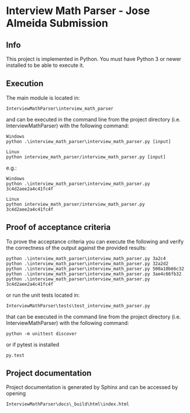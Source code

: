 # Interview Math Parser - Jose Almeida Submission

## Info

This project is implemented in Python.
You must have Python 3 or newer installed to be able to execute it.

## Execution

The main module is located in:
~~~
InterviewMathParser\interview_math_parser
~~~

and can be executed in the command line from the project 
directory (i.e. InterviewMathParser) with the following command:
~~~
Windows
python .\interview_math_parser\interview_math_parser.py [input]

Linux
python interview_math_parser/interview_math_parser.py [input]
~~~

e.g.:
~~~
Windows
python .\interview_math_parser\interview_math_parser.py 3c4d2aee2a4c41fc4f

Linux
python interview_math_parser/interview_math_parser.py 3c4d2aee2a4c41fc4f
~~~

## Proof of acceptance criteria

To prove the acceptance criteria you can execute the following and 
verify the correctness of the output against the provided results: 
~~~
python .\interview_math_parser\interview_math_parser.py 3a2c4
python .\interview_math_parser\interview_math_parser.py 32a2d2
python .\interview_math_parser\interview_math_parser.py 500a10b66c32
python .\interview_math_parser\interview_math_parser.py 3ae4c66fb32
python .\interview_math_parser\interview_math_parser.py 3c4d2aee2a4c41fc4f
~~~

or run the unit tests located in:

~~~
InterviewMathParser\tests\test_interview_math_parser.py
~~~

that can be executed in the command line from the project 
directory (i.e. InterviewMathParser) with the following command:
~~~
python -m unittest discover
~~~

or if pytest is installed
~~~
py.test
~~~

## Project documentation

Project documentation is generated by Sphinx and 
can be accessed by opening 
~~~
InterviewMathParser\docs\_build\html\index.html
~~~